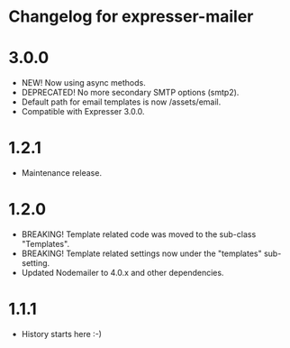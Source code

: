 # Changelog for expresser-mailer

3.0.0
=====
* NEW! Now using async methods.
* DEPRECATED! No more secondary SMTP options (smtp2).
* Default path for email templates is now /assets/email.
* Compatible with Expresser 3.0.0.

1.2.1
=====
* Maintenance release.

1.2.0
=====
* BREAKING! Template related code was moved to the sub-class "Templates".
* BREAKING! Template related settings now under the "templates" sub-setting.
* Updated Nodemailer to 4.0.x and other dependencies.

1.1.1
=====
* History starts here :-)
